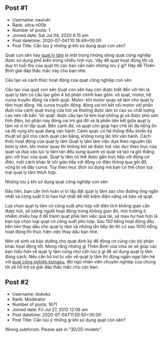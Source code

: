 ## Post #1
- Username: nauruki
- Rank: ultra-n00b
- Number of posts: 1
- Joined date: Sat Jul 04, 2020 6:15 pm
- Post datetime: 2020-07-04T10:16:49+00:00
- Post Title: Cần lưu ý những gì khi sử dụng quạt con sên?

Quạt con sên hay [quạt ly tâm](http://quatkomasu.com/quat-cong-nghiep-con-sen/) là một trong những dòng quạt công nghiệp được sử dụng phổ biến trong nhiều lĩnh vực. Vậy để quạt hoạt động tốt và duy trì tuổi thọ của quạt thì các bạn cần nắm những lưu ý gì? Hãy để Thiên Bình giải đáp thắc mắc này cho bạn nhé.

Cấu tạo và cách thức hoạt động của quạt công nghiệp con sên



Cấu tạo của quạt con sên
Quạt con sên hay còn được biết đến với tên là quạt ly tâm có cấu tạo gồm 4 bộ phận chính bao gồm: vỏ quạt, motor, hệ curoa truyền động và cánh quạt.
Motor: khi motor quay sẽ làm cho quạt ly tâm hoạt động.
Hệ curoa truyền động: đóng vai trò kết nối motor với phần đuôi của cánh quạt trong cửa hút và thường được làm từ cao su chất lượng cao nên rất bền.
Vỏ quạt: được cấu tạo từ kim loại chống gỉ và được phủ sơn tĩnh điện, bộ phận này đóng vai trò giá đỡ và là phần liên kết giữa quạt ly tâm và vị trí lắp quạt. Bên cạnh đó, vỏ quạt còn giúp hạn chế tối đa tiếng ồn và độ rung khi quạt đang vận hành.
Cánh quạt: có hệ thống điều khiển kỹ thuật số giữ cho cánh quạt cân bằng, không rung lắc khi vận hành.
Cách thức hoạt động của quạt ly tâm
Quạt ly tâm làm việc dựa theo nguyên tắc bơm ly tâm, khi motor quay thì không khí sẽ được hút vào dọc theo trục của quạt và dựa vào lực ly tâm tán đều xung quanh vỏ quạt và tạo ra gió thẳng góc với trục của quạt.
Quạt ly tâm có thể được gắn trực tiếp với động cơ điện, một cách khác là nối gián tiếp với động cơ điện thông qua gối đỡ, vòng bi và dây curoa. Tùy theo mục đích sử dụng mà bạn có thể chọn lựa loại quạt ly tâm thích hợp.

Những lưu ý khi sử dụng quạt công nghiệp con sên

Đầu tiên, bạn cần tính toán vị trí lắp đặt quạt ly tâm sao cho đường ống ngắn nhất và công suất ít bị hao hụt nhất để tiết kiệm điện năng và bảo vệ quạt.

Lựa chọn quạt ly tâm có công suất phù hợp với diện tích không gian cần được hút, số lượng người hoạt động trong không gian đó, môi trường ô nhiễm nhiều hay ít để tránh quạt phải làm việc quá tải, sẽ mau hư hao hơn là bạn lựa chọn loại quạt có công suất phù hợp.
Sau 150 tiếng hoạt động đầu tiên nên thay dầu cho quạt ly tâm và những lần tiếp đó thì cứ sau 1000 tiếng hoạt động thì thực hiện việc thay dầu bạn nhé.

Nên vệ sinh và bảo dưỡng cho quạt định kỳ để động cơ cùng các bộ phận khác hoạt động tốt. 
Mong rằng những gì Thiên Bình vừa chia sẻ sẽ giúp các bạn hiểu hơn về quạt ly tâm cũng như cần lưu ý gì để sử dụng quạt ly tâm đúng cách. Nếu cần hỗ trợ tư vấn về quạt ly tâm thì đừng ngần ngại liên hệ với [quạt công nghiệp komasu](http://quatkomasu.com/), đội ngũ nhân viên chuyên nghiệp của chúng tôi sẽ hỗ trợ và giải đáp thắc mắc cho các bạn.
## Post #2
- Username: ikskoks
- Rank: Moderator
- Number of posts: 1671
- Joined date: Fri Jul 27, 2012 12:06 am
- Post datetime: 2020-07-04T11:50:50+00:00
- Post Title: Cần lưu ý những gì khi sử dụng quạt con sên?

Wrong subforum. Please ask in "3D/2D models".

